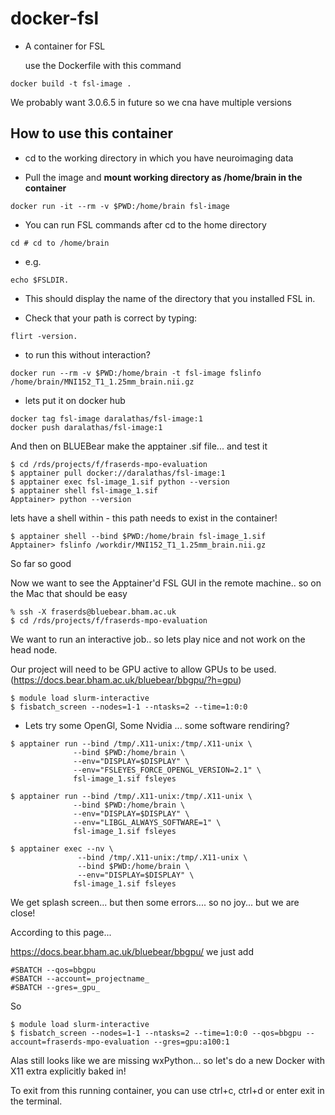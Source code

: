 # docker-fsl

- A container for FSL

  use the Dockerfile with this command
```
docker build -t fsl-image .
```
We probably want  3.0.6.5 in future so we cna have multiple versions

## How to use this container

- cd to the working directory in which you have neuroimaging data

- Pull the image and **mount working directory as /home/brain in the container**

```
docker run -it --rm -v $PWD:/home/brain fsl-image
```

- You can run FSL commands after cd to the home directory

```
cd # cd to /home/brain
```
- e.g.
```
echo $FSLDIR.
```
- This should display the name of the directory that you installed FSL in.

- Check that your path is correct by typing:
```
flirt -version.
```
- to run this without interaction?
```
docker run --rm -v $PWD:/home/brain -t fsl-image fslinfo /home/brain/MNI152_T1_1.25mm_brain.nii.gz
```
 - lets put it on docker hub
 ```
 docker tag fsl-image daralathas/fsl-image:1
 docker push daralathas/fsl-image:1
```
And then on BLUEBear make the apptainer .sif file... and test it

```
$ cd /rds/projects/f/fraserds-mpo-evaluation  
$ apptainer pull docker://daralathas/fsl-image:1
$ apptainer exec fsl-image_1.sif python --version
$ apptainer shell fsl-image_1.sif
Apptainer> python --version
```
lets have a shell within - this path needs to exist in the container!
```
$ apptainer shell --bind $PWD:/home/brain fsl-image_1.sif
Apptainer> fslinfo /workdir/MNI152_T1_1.25mm_brain.nii.gz
```

So far so good

Now we want to see the Apptainer'd FSL GUI in the remote machine.. so on the Mac that should be easy

```
% ssh -X fraserds@bluebear.bham.ac.uk
$ cd /rds/projects/f/fraserds-mpo-evaluation
```
We want to run an interactive job.. so lets play nice and not work on the head node.

Our project will need to be GPU active to allow GPUs to be used.(https://docs.bear.bham.ac.uk/bluebear/bbgpu/?h=gpu)

```
$ module load slurm-interactive
$ fisbatch_screen --nodes=1-1 --ntasks=2 --time=1:0:0

```

- Lets try some OpenGl, Some Nvidia ... some software rendiring?
```
$ apptainer run --bind /tmp/.X11-unix:/tmp/.X11-unix \
              --bind $PWD:/home/brain \
              --env="DISPLAY=$DISPLAY" \
              --env="FSLEYES_FORCE_OPENGL_VERSION=2.1" \
              fsl-image_1.sif fsleyes

$ apptainer run --bind /tmp/.X11-unix:/tmp/.X11-unix \
              --bind $PWD:/home/brain \
              --env="DISPLAY=$DISPLAY" \
              --env="LIBGL_ALWAYS_SOFTWARE=1" \
              fsl-image_1.sif fsleyes

$ apptainer exec --nv \
               --bind /tmp/.X11-unix:/tmp/.X11-unix \
               --bind $PWD:/home/brain \
               --env="DISPLAY=$DISPLAY" \
              fsl-image_1.sif fsleyes
```
We get splash screen... but then some errors.... so no joy... but we are close!

According to this page...

https://docs.bear.bham.ac.uk/bluebear/bbgpu/
we just add 
```
#SBATCH --qos=bbgpu
#SBATCH --account=_projectname_
#SBATCH --gres=_gpu_
```
So
```
$ module load slurm-interactive
$ fisbatch_screen --nodes=1-1 --ntasks=2 --time=1:0:0 --qos=bbgpu --account=fraserds-mpo-evaluation --gres=gpu:a100:1
```
Alas still looks like we are missing wxPython... so let's do a new Docker with X11 extra explicitly baked in!

To exit from this running container, you can use ctrl+c, ctrl+d or enter exit in the terminal.


